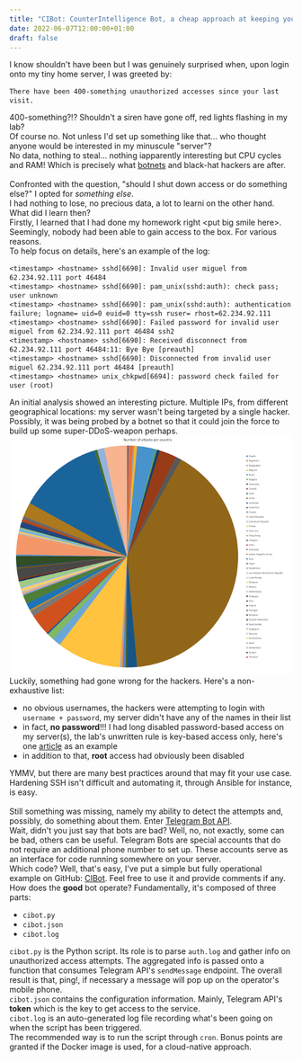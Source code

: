 ```yaml
---
title: "CIBot: CounterIntelligence Bot, a cheap approach at keeping your home network under control"
date: 2022-06-07T12:00:00+01:00
draft: false
---
```


I know shouldn't have been but I was genuinely surprised when, upon login onto my tiny home server, I was greeted by:
```
There have been 400-something unauthorized accesses since your last visit.
```

400-something?!? Shouldn't a siren have gone off, red lights flashing in my lab?</br>
Of course no. Not unless I'd set up something like that... who thought anyone would be interested in my minuscule "server"?</br>
No data, nothing to steal... nothing iapparently interesting but CPU cycles and RAM! Which is precisely what [botnets](https://en.wikipedia.org/wiki/Botnet) and black-hat hackers are after.</br>
</br>
Confronted with the question, "should I shut down access or do something else?" I opted for _something else_.</br>
I had nothing to lose, no precious data, a lot to learni on the other hand. What did I learn then?</br>
Firstly, I learned that I had done my homework right &lt;put big smile here&gt;. Seemingly, nobody had been able to gain access to the box. For various reasons.</br>
To help focus on details, here's an example of the log:
```
<timestamp> <hostname> sshd[6690]: Invalid user miguel from 62.234.92.111 port 46484 
<timestamp> <hostname> sshd[6690]: pam_unix(sshd:auth): check pass; user unknown
<timestamp> <hostname> sshd[6690]: pam_unix(sshd:auth): authentication failure; logname= uid=0 euid=0 tty=ssh ruser= rhost=62.234.92.111
<timestamp> <hostname> sshd[6690]: Failed password for invalid user miguel from 62.234.92.111 port 46484 ssh2
<timestamp> <hostname> sshd[6690]: Received disconnect from 62.234.92.111 port 46484:11: Bye Bye [preauth]
<timestamp> <hostname> sshd[6690]: Disconnected from invalid user miguel 62.234.92.111 port 46484 [preauth]
<timestamp> <hostname> unix_chkpwd[6694]: password check failed for user (root)
```
An initial analysis showed an interesting picture. Multiple IPs, from different geographical locations: my server wasn't being targeted by a single hacker. Possibly, it was being probed by a botnet so that it could join the force to build up some super-DDoS-weapon perhaps.
<img src="images/piechart.png">
Luckily, something had gone wrong for the hackers. Here's a non-exhaustive list:
- no obvious usernames, the hackers were attempting to login with `username + password`, my server didn't have any of the names in their list
- in fact, **no password**!!! I had long disabled password-based access on my server(s), the lab's unwritten rule is key-based access only, here's one [article](https://linuxize.com/post/how-to-setup-passwordless-ssh-login/) as an example
- in addition to that, **root** access had obviously been disabled

YMMV, but there are many best practices around that may fit your use case. Hardening SSH isn't difficult and automating it, through Ansible for instance, is easy.</br>
</br>
Still something was missing, namely my ability to detect the attempts and, possibly, do something about them. Enter [Telegram Bot API](https://core.telegram.org/api).</br>
Wait, didn't you just say that bots are bad? Well, no, not exactly, some can be bad, others can be useful. Telegram Bots are special accounts that do not require an additional phone number to set up. These accounts serve as an interface for code running somewhere on your server.</br>
Which code? Well, that's easy, I've put a simple but fully operational example on GitHub: [CIBot](https://github.com/carmelo0x99/CIBot). Feel free to use it and provide comments if any.</br>
How does the **good** bot operate? Fundamentally, it's composed of three parts:
- `cibot.py`
- `cibot.json`
- `cibot.log`

`cibot.py` is the Python script. Its role is to parse `auth.log` and gather info on unauthorized access attempts. The aggregated info is passed onto a function that consumes Telegram API's `sendMessage` endpoint. The overall result is that, ping!, if necessary a message will pop up on the operator's mobile phone.</br>
`cibot.json` contains the configuration information. Mainly, Telegram API's **token** which is the key to get access to the service.</br>
`cibot.log` is an auto-generated log file recording what's been going on when the script has been triggered.</br>
The recommended way is to run the script through `cron`. Bonus points are granted if the Docker image is used, for a cloud-native approach.</br>

